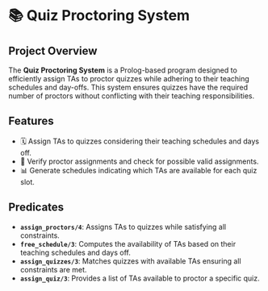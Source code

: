 # 📚 Quiz Proctoring System

## Project Overview

The **Quiz Proctoring System** is a Prolog-based program designed to efficiently assign TAs to proctor quizzes while adhering to their teaching schedules and day-offs. This system ensures quizzes have the required number of proctors without conflicting with their teaching responsibilities.

## Features

- 🗓️ Assign TAs to quizzes considering their teaching schedules and days off.
- 🔄 Verify proctor assignments and check for possible valid assignments.
- 📊 Generate schedules indicating which TAs are available for each quiz slot.

## Predicates

- **`assign_proctors/4`**: Assigns TAs to quizzes while satisfying all constraints.
- **`free_schedule/3`**: Computes the availability of TAs based on their teaching schedules and days off.
- **`assign_quizzes/3`**: Matches quizzes with available TAs ensuring all constraints are met.
- **`assign_quiz/3`**: Provides a list of TAs available to proctor a specific quiz.
